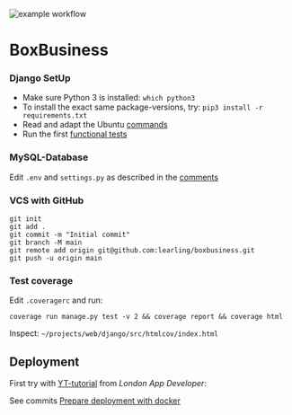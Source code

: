 ![example workflow](https://github.com/learling/boxbusiness/actions/workflows/django.yml/badge.svg)
# BoxBusiness
### Django SetUp
- Make sure Python 3 is installed: ```which python3```
- To install the exact same package-versions, try:
```pip3 install -r requirements.txt```
- Read and adapt the Ubuntu [commands](commands.txt)
- Run the first [functional tests](src/functional_tests.py)
### MySQL-Database
Edit ```.env``` and ```settings.py``` as described in the [comments](src/boxbusiness/__init__.py)
### VCS with GitHub
```console
git init
git add .
git commit -m "Initial commit"
git branch -M main
git remote add origin git@github.com:learling/boxbusiness.git
git push -u origin main
```
### Test coverage
Edit ```.coveragerc``` and run:
```console
coverage run manage.py test -v 2 && coverage report && coverage html
```
Inspect: ```~/projects/web/django/src/htmlcov/index.html```

## Deployment

First try with [YT-tutorial](https://www.youtube.com/watch?v=nh1ynJGJuT8) from 
*London App Developer*:

See commits [Prepare deployment with docker](https://github.com/learling/boxbusiness/commit/1da4daf036c6dd41abaf2e9e7e878cf490c3aad9)
